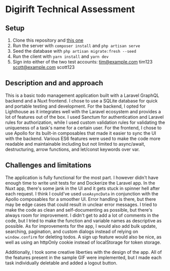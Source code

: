 # Digirift Technical Assessment

## Setup

1. Clone this repository and [this one](https://github.com/aj-abad/digirift-server)
2. Run the server with `composer install` and `php artisan serve`
3. Seed the database with `php artisan migrate:fresh --seed`
4. Run the client with `yarn install` and `yarn dev`
5. Sign into either of the two test accounts:
  tim@example.com
  tim123
  scott@example.com
  scott123
 

## Description and and approach

This is a basic todo management application built with a Laravel GraphQL backend and a Nuxt frontend. I chose to use a SQLite database for quick and portable testing and development. For the backend, I opted for Lighthouse as it integrates well with the Laravel ecosystem and provides a lot of features out of the box. I used Sanctum for authentication and Laravel rules for authorization, while I used custom validation rules for validating the uniqueness of a task's name for a certain user. For the frontend, I chose to use Apollo for its built-in composables that made it easier to sync the UI with the backend. Various ES6 features were used to make the code more readable and maintainable including but not limited to async/await, destructuring, arrow functions, and let/const keywords over var.

## Challenges and limitations


The application is fully functional for the most part. I however didn't have enough time to write unit tests for and Dockerize the Laravel app. In the Nuxt app, there's some jank in the UI and it gets stuck in spinner hell after each request. I think I could've used `useAsyncData` in conjunction with the Apollo composables for a smoother UI. Error handling is there, but there may be edge cases that could result in unclear error messages. I tried to make the code as clean and self-documenting as possible, but there's always room for improvement. I didn't get to add a lot of comments in the code, but I tried to make the function and variable names as descriptive as possible. As for improvements for the app, I would also add bulk update, searching, pagination, and custom dialogs instead of relying on `window.confirm` for deleting todos. A sign up feature would also be nice, as well as using an httpOnly cookie instead of localStorage for token storage.

Additionally, I took some creative liberties with the design of the app. All of the features present in the sample GIF were implemented, but I made each task individually deletable and added a logout button. 
